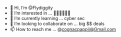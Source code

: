 - 👋 Hi, I’m @Flydiggity
- 👀 I’m interested in ... 🤑🤑🤑🤑🤑🤑
- 🌱 I’m currently learning ... cyber sec
- 💞️ I’m looking to collaborate on ... big $$ deals
- 📫 How to reach me ... @cognacpappii@Gmail.com

<!---
Flydiggity/Flydiggity is a ✨ special ✨ repository because its `README.md` (this file) appears on your GitHub profile.
You can click the Preview link to take a look at your changes.
--->
